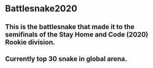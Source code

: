 # Battlesnake2020
## This is the battlesnake that made it to the semifinals of the Stay Home and Code (2020) Rookie division.
## Currently top 30 snake in global arena.
